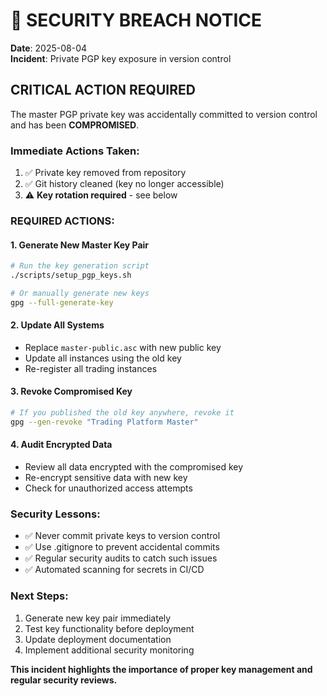 # 🚨 SECURITY BREACH NOTICE

**Date**: 2025-08-04  
**Incident**: Private PGP key exposure in version control  

## CRITICAL ACTION REQUIRED

The master PGP private key was accidentally committed to version control and has been **COMPROMISED**. 

### Immediate Actions Taken:
1. ✅ Private key removed from repository
2. ✅ Git history cleaned (key no longer accessible)
3. ⚠️ **Key rotation required** - see below

### REQUIRED ACTIONS:

#### 1. Generate New Master Key Pair
```bash
# Run the key generation script
./scripts/setup_pgp_keys.sh

# Or manually generate new keys
gpg --full-generate-key
```

#### 2. Update All Systems
- Replace `master-public.asc` with new public key
- Update all instances using the old key
- Re-register all trading instances

#### 3. Revoke Compromised Key
```bash
# If you published the old key anywhere, revoke it
gpg --gen-revoke "Trading Platform Master"
```

#### 4. Audit Encrypted Data
- Review all data encrypted with the compromised key
- Re-encrypt sensitive data with new key
- Check for unauthorized access attempts

### Security Lessons:
- ✅ Never commit private keys to version control
- ✅ Use .gitignore to prevent accidental commits
- ✅ Regular security audits to catch such issues
- ✅ Automated scanning for secrets in CI/CD

### Next Steps:
1. Generate new key pair immediately
2. Test key functionality before deployment
3. Update deployment documentation
4. Implement additional security monitoring

**This incident highlights the importance of proper key management and regular security reviews.**